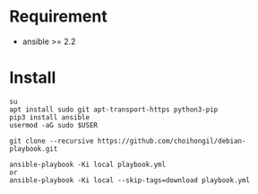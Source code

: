 # Requirement
- ansible >= 2.2

# Install
```
su
apt install sudo git apt-transport-https python3-pip
pip3 install ansible
usermod -aG sudo $USER

git clone --recursive https://github.com/choihongil/debian-playbook.git

ansible-playbook -Ki local playbook.yml
or
ansible-playbook -Ki local --skip-tags=download playbook.yml
```
